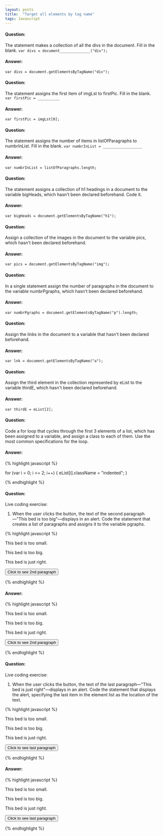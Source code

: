 ```yaml
---
layout: posts
title:  "Target all elements by tag name"
tags: Javascript
---
```


#### Question:
The statement makes a collection of all the divs in the document. Fill in the blank.
`var divs = document______________("div");`

#### Answer:
`var divs = document.getElementsByTagName("div");`

#### Question:
The statement assigns the first item of imgLst to firstPic. Fill in the blank.
`var firstPic = __________`

#### Answer:
`var firstPic = imgLst[0];`

#### Question:
The statement assigns the number of items in listOfParagraphs to numbrInList. Fill in the blank.
`var numbrInList = __________________`

#### Answer:
`var numbrInList = listOfParagraphs.length;`

#### Question:
The statement assigns a collection of h1 headings in a document to the variable bigHeads, which hasn't been declared beforehand. Code it.

#### Answer:
`var bigHeads = document.getElementsByTagName("h1");`

#### Question:
Assign a collection of the images in the document to the variable pics, which hasn't been declared beforehand.

#### Answer:
`var pics = document.getElementsByTagName("img");`

#### Question:
In a single statement assign the number of paragraphs in the document to the variable numbrPgraphs, which hasn't been declared beforehand.

#### Answer:
`var numbrPgraphs = document.getElementsByTagName("p").length;`

#### Question:
Assign the links in the document to a variable that hasn't been declared beforehand.

#### Answer:
`var lnk = document.getElementsByTagName("a");`

#### Question:
Assign the third element in the collection represented by eList to the variable thirdE, which hasn't been declared beforehand.

#### Answer:
`var thirdE = eList[2];`

#### Question:
Code a for loop that cycles through the first 3 elements of a list, which has been assigned to a variable, and assign a class to each of them. Use the most common specifications for the loop.

#### Answer:
{% highlight javascript %}

for (var i = 0; i <= 2; i++) {
  eList[i].className = "indented";
}

{% endhighlight %}

#### Question:
Live coding exercise:
1) When the user clicks the button, the text of the second paragraph—"This bed is too big"—displays in an alert. Code the statement that creates a list of paragraphs and assigns it to the variable pgraphs.

{% highlight javascript %}

<p>This bed is too small.</p>
<p>This bed is too big.</p>
<p>This bed is just right.</p>
<input type="button" value="Click to see 2nd paragraph" onClick="displayPgraph();">

<script>
function displayPgraph() {
  CREATE A LIST OF THE PARAGRAPHS AND ASSIGN IT TO pgraphs HERE
  alert(pgraphs[1].innerHTML);
}
</script>

{% endhighlight %}

#### Answer:
{% highlight javascript %}

<p>This bed is too small.</p>
<p>This bed is too big.</p>
<p>This bed is just right.</p>
<input type="button" value="Click to see 2nd paragraph" onClick="displayPgraph();">

<script>
function displayPgraph() {
  var pgraphs = document.getElementsByTagName("p");
  alert(pgraphs[1].innerHTML);
}
</script>

{% endhighlight %}

#### Question:
Live coding exercise:
1) When the user clicks the button, the text of the last paragraph—"This bed is just right"—displays in an alert. Code the statement that displays the alert, specifying the last item in the element list as the location of the text.

{% highlight javascript %}

<p>This bed is too small.</p>
<p>This bed is too big.</p>
<p>This bed is just right.</p>
<input type="button" value="Click to see last paragraph" onClick="displayPgraph();">

<script>
function displayPgraph() {
  var pgraphs = document.getElementsByTagName("p");
  CODE THE STATEMENT THAT DISPLAYS THE ALERT HERE
}
</script>

{% endhighlight %}

#### Answer:
{% highlight javascript %}

<p>This bed is too small.</p>
<p>This bed is too big.</p>
<p>This bed is just right.</p>
<input type="button" value="Click to see last paragraph" onClick="displayPgraph();">

<script>
function displayPgraph() {
  var pgraphs = document.getElementsByTagName("p");
  alert(pgraphs[2].innerHTML);
}
</script>

{% endhighlight %}

